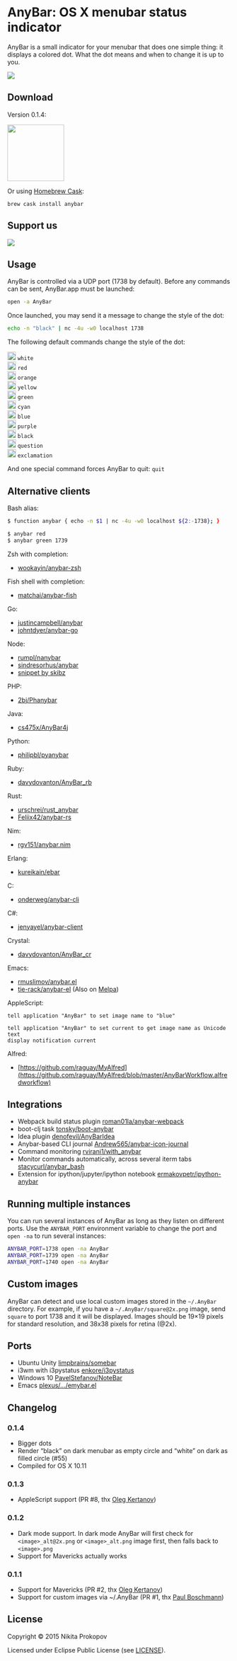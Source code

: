 # AnyBar: OS X menubar status indicator

AnyBar is a small indicator for your menubar that does one simple thing: it displays a colored dot. What the dot means and when to change it is up to you.

<img src="screenshot.png?raw=true" />

## Download

Version 0.1.4:

<a href="https://github.com/tonsky/AnyBar/releases/download/0.1.4/AnyBar-0.1.4.zip"><img src="AnyBar/Images.xcassets/AppIcon.appiconset/icon_128x128@2x.png?raw=true" style="width: 128px;" width=128/></a>

Or using [Homebrew Cask](https://github.com/Homebrew/homebrew-cask):

    brew cask install anybar

## Support us

<a href="https://patreon.com/tonsky" target="_blank"><img src="./anybar_patreon.png"></a>

## Usage

AnyBar is controlled via a UDP port (1738 by default). Before any commands can be sent, AnyBar.app must be launched:

```sh
open -a AnyBar
```

Once launched, you may send it a message to change the style of the dot:

```sh
echo -n "black" | nc -4u -w0 localhost 1738
```

The following default commands change the style of the dot:

<img src="AnyBar/Resources/white@2x.png?raw=true" width=19 /> `white`  
<img src="AnyBar/Resources/red@2x.png?raw=true" width=19 /> `red`  
<img src="AnyBar/Resources/orange@2x.png?raw=true" width=19 /> `orange`  
<img src="AnyBar/Resources/yellow@2x.png?raw=true" width=19 /> `yellow`  
<img src="AnyBar/Resources/green@2x.png?raw=true" width=19 /> `green`  
<img src="AnyBar/Resources/cyan@2x.png?raw=true" width=19 /> `cyan`  
<img src="AnyBar/Resources/blue@2x.png?raw=true" width=19 /> `blue`  
<img src="AnyBar/Resources/purple@2x.png?raw=true" width=19 /> `purple`  
<img src="AnyBar/Resources/black@2x.png?raw=true" width=19 /> `black`  
<img src="AnyBar/Resources/question@2x.png?raw=true" width=19 /> `question`  
<img src="AnyBar/Resources/exclamation@2x.png?raw=true" width=19 /> `exclamation`  

And one special command forces AnyBar to quit: `quit`

## Alternative clients

Bash alias:

```sh
$ function anybar { echo -n $1 | nc -4u -w0 localhost ${2:-1738}; }

$ anybar red
$ anybar green 1739
```

Zsh with completion:

- [wookayin/anybar-zsh](https://github.com/wookayin/anybar-zsh)

Fish shell with completion:

- [matchai/anybar-fish](https://github.com/matchai/anybar-fish)

Go:

- [justincampbell/anybar](https://github.com/justincampbell/anybar)
- [johntdyer/anybar-go](https://github.com/johntdyer/anybar-go)

Node:

- [rumpl/nanybar](https://github.com/rumpl/nanybar)
- [sindresorhus/anybar](https://github.com/sindresorhus/anybar)
- [snippet by skibz](https://github.com/tonsky/AnyBar/issues/11)

PHP:

- [2bj/Phanybar](https://github.com/2bj/Phanybar)

Java:

- [cs475x/AnyBar4j](https://github.com/cs475x/AnyBar4j)

Python:

- [philipbl/pyanybar](https://github.com/philipbl/pyAnyBar)

Ruby:

- [davydovanton/AnyBar_rb](https://github.com/davydovanton/AnyBar_rb)

Rust:

- [urschrei/rust_anybar](https://github.com/urschrei/rust_anybar)
- [Feliix42/anybar-rs](https://github.com/Feliix42/anybar-rs)

Nim:

- [rgv151/anybar.nim](https://github.com/rgv151/anybar.nim)

Erlang:

- [kureikain/ebar](https://github.com/kureikain/ebar)

C:

- [onderweg/anybar-cli](https://github.com/onderweg/anybar-cli)

C#:

- [jenyayel/anybar-client](https://github.com/jenyayel/anybar-client)

Crystal:
- [davydovanton/AnyBar_cr](https://github.com/davydovanton/AnyBar_cr)

Emacs: 

- [rmuslimov/anybar.el](https://gist.github.com/rmuslimov/2d74cacd5e0ae827663e)
- [tie-rack/anybar-el](https://github.com/tie-rack/anybar-el) (Also on [Melpa](http://melpa.org/#/anybar))

AppleScript:

```
tell application "AnyBar" to set image name to "blue"

tell application "AnyBar" to set current to get image name as Unicode text
display notification current
```

Alfred:

- [https://github.com/raguay/MyAlfred](https://github.com/raguay/MyAlfred/blob/master/AnyBarWorkflow.alfredworkflow)

## Integrations

- Webpack build status plugin [roman01la/anybar-webpack](https://github.com/roman01la/anybar-webpack)
- boot-clj task [tonsky/boot-anybar](https://github.com/tonsky/boot-anybar)
- Idea plugin [denofevil/AnyBarIdea](https://github.com/denofevil/AnyBarIdea)
- Anybar-based CLI journal [Andrew565/anybar-icon-journal](https://github.com/Andrew565/anybar-icon-journal)
- Command monitoring [rvirani1/with_anybar](https://github.com/rvirani1/with_anybar)
- Monitor commands automatically, across several iterm tabs [stacycurl/anybar_bash](https://github.com/stacycurl/anybar-bash)
- Extension for ipython/jupyter/ipython notebook [ermakovpetr/ipython-anybar](https://github.com/ermakovpetr/ipython-anybar)

## Running multiple instances

You can run several instances of AnyBar as long as they listen on different ports. Use the `ANYBAR_PORT` environment variable to change the port and `open -na` to run several instances:

```sh
ANYBAR_PORT=1738 open -na AnyBar
ANYBAR_PORT=1739 open -na AnyBar
ANYBAR_PORT=1740 open -na AnyBar
```

## Custom images

AnyBar can detect and use local custom images stored in the `~/.AnyBar` directory. For example, if you have a `~/.AnyBar/square@2x.png` image, send `square` to port 1738 and it will be displayed. Images should be 19×19 pixels for standard resolution, and 38x38 pixels for retina (@2x).

## Ports

- Ubuntu Unity [limpbrains/somebar](https://github.com/limpbrains/somebar)
- i3wm with i3pystatus [enkore/i3pystatus](https://github.com/enkore/i3pystatus)
- Windows 10 [PavelStefanov/NoteBar](https://github.com/PavelStefanov/NoteBar)
- Emacs [plexus/.../emybar.el](https://github.com/plexus/plexmacs/blob/master/emybar/emybar.el)

## Changelog

### 0.1.4

- Bigger dots
- Render “black” on dark menubar as empty circle and “white” on dark as filled circle (#55)
- Compiled for OS X 10.11

### 0.1.3

- AppleScript support (PR #8, thx [Oleg Kertanov](https://github.com/okertanov))

### 0.1.2

- Dark mode support. In dark mode AnyBar will first check for `<image>_alt@2x.png` or `<image>_alt.png` image first, then falls back to `<image>.png`
- Support for Mavericks actually works

### 0.1.1

- Support for Mavericks (PR #2, thx [Oleg Kertanov](https://github.com/okertanov))
- Support for custom images via ~/.AnyBar (PR #1, thx [Paul Boschmann](https://github.com/pboschmann))

## License

Copyright © 2015 Nikita Prokopov

Licensed under Eclipse Public License (see [LICENSE](LICENSE)).
